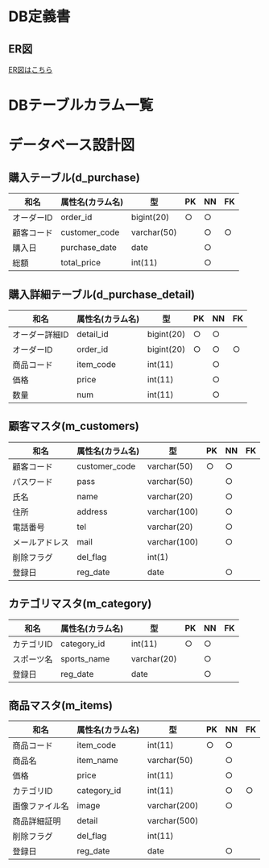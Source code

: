 # DB定義書
## ER図
[ER図はこちら](https://github.com/Aso2001195/Aso-Sports/blob/main/%E8%A8%AD%E8%A8%88%E6%9B%B8/06_DB%E8%A8%AD%E8%A8%88%E6%9B%B8/ER%E5%9B%B3.md)

# DBテーブルカラム一覧

# データベース設計図

## 購入テーブル(d_purchase)

|和名|属性名(カラム名)|型|PK|NN|FK|
|---|-----|--|--|--|--|
|オーダーID|order_id|bigint(20)|○|○||
|顧客コード|customer_code|varchar(50)||○|○|
|購入日|purchase_date|date||○||
|総額|total_price|int(11)||○||

## 購入詳細テーブル(d_purchase_detail)

|和名|属性名(カラム名)|型|PK|NN|FK|
|---|-----|--|--|--|--|
|オーダー詳細ID|detail_id|bigint(20)|○|○||
|オーダーID|order_id|bigint(20) |○|○|○|
|商品コード|item_code|int(11)||○||
|価格|price|int(11)||○||
|数量|num|int(11)||○||

## 顧客マスタ(m_customers)

|和名|属性名(カラム名)|型|PK|NN|FK|
|---|-----|--|--|--|--|
|顧客コード|customer_code|varchar(50)|○|○||
|パスワード|pass|varchar(50)||○||
|氏名|name|varchar(20)||○||
|住所|address|varchar(100)||○||
|電話番号|tel|varchar(20)||○||
|メールアドレス|mail|varchar(100)||○||
|削除フラグ|del_flag|int(1)||||
|登録日|reg_date|date||○||

## カテゴリマスタ(m_category)

|和名|属性名(カラム名)|型|PK|NN|FK|
|---|-----|--|--|--|--|
|カテゴリID|category_id|int(11)|○|○||
|スポーツ名|sports_name|varchar(20)||○||
|登録日|reg_date|date||○||

## 商品マスタ(m_items)

|和名|属性名(カラム名)|型|PK|NN|FK|
|---|-----|--|--|--|--|
|商品コード|item_code|int(11)|○|○||
|商品名|item_name|varchar(50)||○||
|価格|price|int(11)||○||
|カテゴリID|category_id|int(11)||○|○|
|画像ファイル名|image|varchar(200)||○||
|商品詳細証明|detail|varchar(500)||||
|削除フラグ|del_flag|int(11)||||
|登録日|reg_date|date||○||
